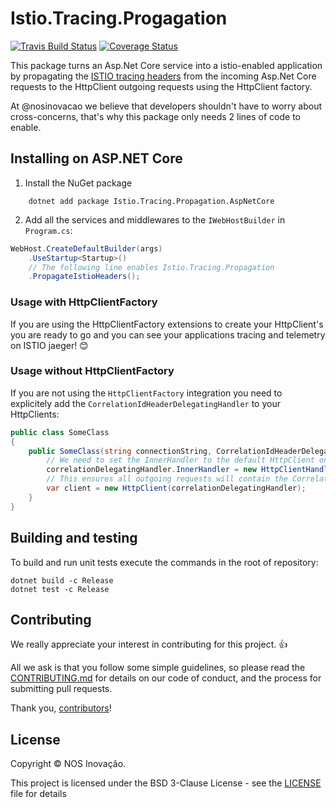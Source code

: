 # Istio.Tracing.Progagation
[![Travis Build Status](https://travis-ci.org/nosinovacao/istio-tracing-aspnetcore.svg?branch=master)](https://travis-ci.org/nosinovacao/istio-tracing-aspnetcore)
[![Coverage Status](https://codecov.io/gh/nosinovacao/istio-tracing-aspnetcore/branch/master/graph/badge.svg)](https://codecov.io/gh/nosinovacao/istio-tracing-aspnetcore/branch/master/)

This package turns an Asp.Net Core service into a istio-enabled application by propagating the [ISTIO tracing headers](https://istio.io/docs/tasks/telemetry/distributed-tracing/#understanding-what-happened) from the incoming Asp.Net Core requests to the HttpClient outgoing requests using the HttpClient factory. 

At @nosinovacao we believe that developers shouldn't have to worry about cross-concerns, that's why this package only needs 2 lines of code to enable.

## Installing on ASP.NET Core
1. Install the NuGet package

```shell
    dotnet add package Istio.Tracing.Propagation.AspNetCore
```

2. Add all the services and middlewares to the `IWebHostBuilder` in `Program.cs`:
```csharp
WebHost.CreateDefaultBuilder(args)
    .UseStartup<Startup>()
    // The following line enables Istio.Tracing.Propagation
    .PropagateIstioHeaders();
```

### Usage with HttpClientFactory
If you are using the HttpClientFactory extensions to create your HttpClient's you are ready to go and you can see your applications tracing and telemetry on ISTIO jaeger! 😊

### Usage without HttpClientFactory
If you are not using the  `HttpClientFactory` integration you need to explicitely add the `CorrelationIdHeaderDelegatingHandler` to your HttpClients:

```csharp
public class SomeClass 
{
    public SomeClass(string connectionString, CorrelationIdHeaderDelegatingHandler correlationDelegatingHandler) {
        // We need to set the InnerHandler to the default HttpClient one.
        correlationDelegatingHandler.InnerHandler = new HttpClientHandler();
        // This ensures all outgoing requests will contain the Correlation Id header
        var client = new HttpClient(correlationDelegatingHandler);
    }
}
```

## Building and testing

To build and run unit tests execute the commands in the root of repository:
    
    dotnet build -c Release
    dotnet test -c Release

## Contributing
We really appreciate your interest in contributing for this project. 👍

All we ask is that you follow some simple guidelines, so please read the [CONTRIBUTING.md](CONTRIBUTING.md) for details on our code of conduct, and the process for submitting pull requests.

Thank you, [contributors](https://github.com/nosinovacao/istio-tracing-aspnetcore/graphs/contributors)!

## License
Copyright © NOS Inovação.

This project is licensed under the BSD 3-Clause License - see the [LICENSE](LICENSE) file for details
